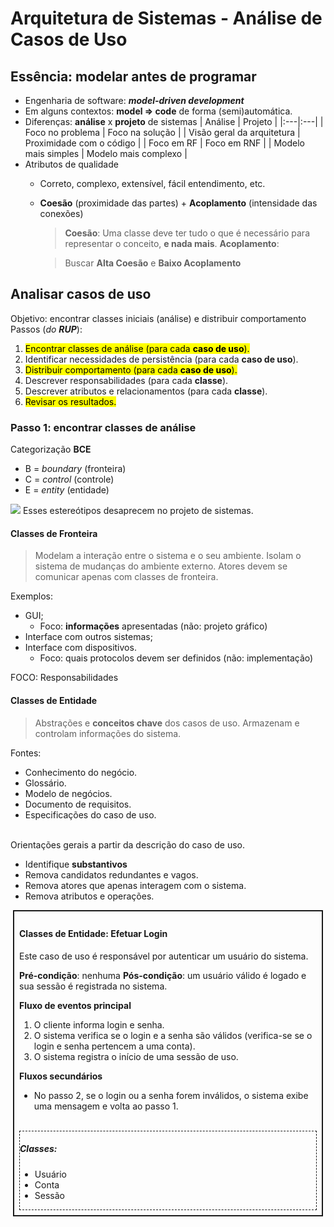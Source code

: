 # Arquitetura de Sistemas - Análise de Casos de Uso
## Essência: modelar antes de programar
- Engenharia de software: ***model-driven development***
- Em alguns contextos: **model => code** de forma (semi)automática.
- Diferenças: **análise** x **projeto** de sistemas
    | Análise | Projeto |
    |:---|:---|
    | Foco no problema | Foco na solução |
    | Visão geral da arquitetura | Proximidade com o código |
    | Foco em RF | Foco em RNF |
    | Modelo mais simples | Modelo mais complexo |
- Atributos de qualidade
    - Correto, complexo, extensível, fácil entendimento, etc.
    - **Coesão** (proximidade das partes) + **Acoplamento** (intensidade das conexões)
        > **Coesão**: Uma classe deve ter tudo o que é necessário para representar o conceito, **e nada mais**.
        > **Acoplamento**:

        > Buscar **Alta Coesão** e **Baixo Acoplamento**

## Analisar casos de uso
Objetivo: encontrar classes iniciais (análise) e distribuir comportamento
Passos (_do **RUP**_):
1. <mark>Encontrar classes de análise (para cada **caso de uso**).</mark>
2. Identificar necessidades de persistência (para cada **caso de uso**).
3. <mark>Distribuir comportamento (para cada **caso de uso**).</mark>
4. Descrever responsabilidades (para cada **classe**).
5. Descrever atributos e relacionamentos (para cada **classe**).
6. <mark>Revisar os resultados.</mark>

### Passo 1: encontrar classes de análise
Categorização **BCE**
- B = _boundary_ (fronteira)
- C = _control_ (controle)
- E = _entity_ (entidade)

![](https://www.visual-paradigm.com/servlet/editor-content/guide/uml-unified-modeling-language/robustness-analysis-tutorial/sites/7/2019/08/robustness-analysis-diagram-symbols.png)
Esses estereótipos desaprecem no projeto de sistemas.

<h4>Classes de Fronteira</h4>

> Modelam a interação entre o sistema e o seu ambiente. Isolam o sistema de mudanças do ambiente externo. Atores devem se comunicar apenas com classes de fronteira.

Exemplos:
- GUI;
    - Foco: **informações** apresentadas (não: projeto gráfico)
- Interface com outros sistemas;
- Interface com dispositivos.
    - Foco: quais protocolos devem ser definidos (não: implementação)

FOCO: Responsabilidades

<h4>Classes de Entidade</h4>

> Abstrações e **conceitos chave** dos casos de uso. Armazenam e controlam informações do sistema.

Fontes:
- Conhecimento do negócio.
- Glossário.
- Modelo de negócios.
- Documento de requisitos.
- Especificações do caso de uso.
<br><br>

Orientações gerais a partir da descrição do caso de uso.
- Identifique **substantivos**
- Remova candidatos redundantes e vagos.
- Remova atores que apenas interagem com o sistema.
- Remova atributos e operações.

<div style="border: 2px solid; padding: 8px; margin: 4px;">
<h4>Classes de Entidade: Efetuar Login</h4>

Este caso de uso é responsável por autenticar um usuário do sistema.

**Pré-condição**: nenhuma
**Pós-condição**: um usuário válido é logado e sua sessão é registrada no sistema.

**Fluxo de eventos principal**
1. O cliente informa login e senha.
2. O sistema verifica se o login e a senha são válidos (verifica-se se o login e senha pertencem a uma conta).
3. O sistema registra o início de uma sessão de uso.

**Fluxos secundários**
- No passo 2, se o login ou a senha forem inválidos, o sistema exibe uma mensagem e volta ao passo 1.
<br/><br/>
<div style="border: 1px dashed">
    <h5>Classes: </h5>
    <ul>
        <li>Usuário</li>
        <li>Conta</li>
        <li>Sessão</li>
    </ul>
</div>
</div>
